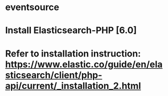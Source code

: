 # eventsource

# Install Elasticsearch-PHP [6.0] 
# Refer to installation instruction: https://www.elastic.co/guide/en/elasticsearch/client/php-api/current/_installation_2.html
#
